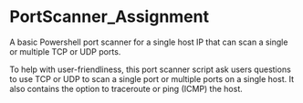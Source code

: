 # PortScanner_Assignment
A basic Powershell port scanner for a single host IP that can scan a single or multiple TCP or UDP ports.

To help with user-friendliness, this port scanner script ask users questions to use TCP or UDP to scan a single port or multiple ports on a single host. It also contains the option to traceroute or ping (ICMP) the host.
